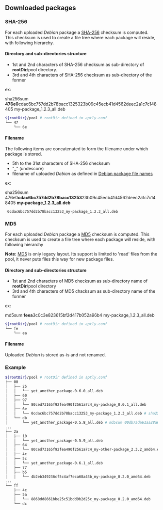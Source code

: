 ## Downloaded packages

### SHA-256

For each uploaded _Debian_ package a [SHA-256](https://en.wikipedia.org/wiki/SHA-2) checksum is computed.
This checksum is used to create a file tree where each package will reside, with following hierarchy.

#### Directory and sub-directories structure

  - 1st and 2nd characters of SHA-256 checksum as sub-directory of **rootDir**/pool directory.
  - 3rd and 4th characters of SHA-256 checksum as sub-directory of the former

ex:

 sha256sum **476e0**cdac6bc757dd2b78bacc1325323b09c45ecb41d4562deec2a1c7c148405 my-package_1.2.3_all.deb

```bash
${rootDir}/pool # rootDir defined in aptly.conf
└── 47
    └── 6e
```

#### Filename

The following items are concatenated to form the filename under which package is stored.
  - 5th to the 31st characters of SHA-256 checksum
  - "\_" (undescore) 
  - filename of uploaded _Debian_ as defined in [Debian package file names](https://www.debian.org/doc/manuals/debian-reference/ch02.en.html#_debian_package_file_names)

ex:

 sha256sum 476e0**cdac6bc757dd2b78bacc13253**23b09c45ecb41d4562deec2a1c7c148405 **my-package_1.2.3_all.deb**

```
 0cdac6bc757dd2b78bacc13253_my-package_1.2.3_all.deb
```

### MD5

For each uploaded _Debian_ package a [MD5](https://en.wikipedia.org/wiki/MD5) checksum is computed.
This checksum is used to create a file tree where each package will reside, with following hierarchy

**Note:** [MD5](https://en.wikipedia.org/wiki/MD5) is only legacy layout. Its support is limited to
 'read' files from the pool, it never puts files this way for new package files.

#### Directory and sub-directories structure

  - 1st and 2nd characters of MD5 checksum as sub-directory name of **rootDir**/pool directory
  - 3rd and 4th characters of MD5 chacksum as sub-directory name of the former

ex:

 md5sum **feea**3c0c3e823615bf2d417b052a96b4 my-package_1.2.3_all.deb


```bash
${rootDir}/pool # rootDir defined in aptly.conf
└── fe
    └── ea
```

#### Filename

Uploaded _Debian_ is stored as-is and not renamed.

### Example

```bash
${rootDir}/pool # rootDir defined in aptly.conf
├── 00
│   ├── 25
│   │   └── yet_another_package-0.6.0_all.deb
│   ├── 60
│   ├── 97
│   │   └── 80ced73165f92fea490f2561a7c4_my-package_0.0.1_all.deb
│   ├── 6e 
│   │   └── 0cdac6bc757dd2b78bacc13253_my-package_1.2.3_all.deb # sha256sum 476e0cdac6bc757dd2b78bacc1325323b09c45ecb41d4562deec2a1c7c148405
│   └── db
│       └── yet_another_package-0.5.8_all.deb # md5sum 00db7ada61aa28a6931267f1714cbb15
...
├── 2a                                                                                                                
│   ├── 10                                                                                                            
│   │   └── yet_another_package-0.5.9_all.deb
│   ├── 64
│   │   └── 80ced73165f92fea490f2561a7c4_my-other-package_2.3.2_amd64.deb
│   ├── 4c                                                                                                            
│   ├── 5c                                                                                                            
│   │   └── yet_another_package-0.6.1_all.deb
│   ├── 77                                                                                                            
│   ├── b5                                                                                                            
│   │   └── 4b2eb349236cf5c4af7eca68a43b_my-package_0.2.0_amd64.deb
...
└── ff
    ├── 4c                                                                                                            
    ├── 5a                                                                                                            
    │   └── 8868dd8661bbe25c51bdd9b2d25c_my-package_0.2.0_amd64.deb                                          
    └── dc
```
